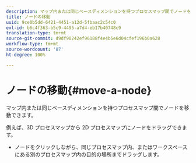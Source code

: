 ```yaml
---
description: マップ内または同じベースディメンションを持つプロセスマップ間でノードを移動できます。
title: ノードの移動
uuid: 9ce0b5dd-6421-4451-a12d-5fbaac2c54c0
exl-id: b6c4f363-b5c9-4495-a7d4-eb17b40748c9
translation-type: tm+mt
source-git-commit: d9df90242ef96188f4e4b5e6d04cfef196b0a628
workflow-type: tm+mt
source-wordcount: '87'
ht-degree: 100%

---
```


# ノードの移動{#move-a-node}

マップ内または同じベースディメンションを持つプロセスマップ間でノードを移動できます。

例えば、3D プロセスマップから 2D プロセスマップにノードをドラッグできます。

* ノードをクリックしながら、同じプロセスマップ内、またはワークスペースにある別のプロセスマップ内の目的の場所までドラッグします。
